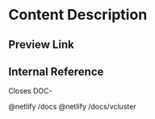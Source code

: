 <!-- 
When changing something in a file, our linting system `vale`, will treat the whole file as changed and will lint it. 
In this case, follow the instructions from vale and fix the linting issues. 
If there are too many errors, ask the tech writer in PR comment to fix the issues.
Read more about working with vale in the contribution guidelines: https://github.com/loft-sh/vcluster-docs/blob/main/CONTRIBUTING.md#style-guide-automation-style-guide-automation
-->
# Content Description
<!-- Brief overview of changes (1-2 sentences) -->


## Preview Link 
<!-- The preview link or links to the documents-->


## Internal Reference
<!--Add the GitHub or Linear ticket reference-->
Closes DOC-

@netlify /docs
@netlify /docs/vcluster
